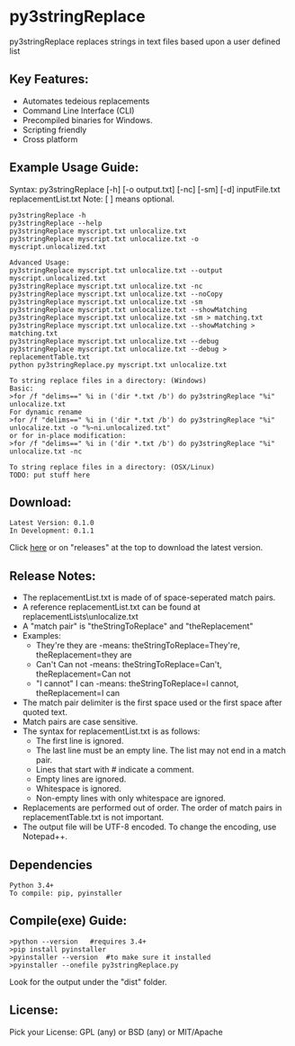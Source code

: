 # py3stringReplace

py3stringReplace replaces strings in text files based upon a user defined list

## Key Features:

- Automates tedeious replacements
- Command Line Interface (CLI)
- Precompiled binaries for Windows.
- Scripting friendly
- Cross platform

## Example Usage Guide:

Syntax: py3stringReplace [-h] [-o output.txt] [-nc] [-sm] [-d] inputFile.txt replacementList.txt
Note: [ ] means optional.

```
py3stringReplace -h
py3stringReplace --help
py3stringReplace myscript.txt unlocalize.txt
py3stringReplace myscript.txt unlocalize.txt -o myscript.unlocalized.txt

Advanced Usage:
py3stringReplace myscript.txt unlocalize.txt --output myscript.unlocalized.txt
py3stringReplace myscript.txt unlocalize.txt -nc
py3stringReplace myscript.txt unlocalize.txt --noCopy
py3stringReplace myscript.txt unlocalize.txt -sm
py3stringReplace myscript.txt unlocalize.txt --showMatching
py3stringReplace myscript.txt unlocalize.txt -sm > matching.txt
py3stringReplace myscript.txt unlocalize.txt --showMatching > matching.txt
py3stringReplace myscript.txt unlocalize.txt --debug
py3stringReplace myscript.txt unlocalize.txt --debug > replacementTable.txt
python py3stringReplace.py myscript.txt unlocalize.txt

To string replace files in a directory: (Windows)
Basic: 
>for /f "delims==" %i in ('dir *.txt /b') do py3stringReplace "%i" unlocalize.txt
For dynamic rename
>for /f "delims==" %i in ('dir *.txt /b') do py3stringReplace "%i" unlocalize.txt -o "%~ni.unlocalized.txt"
or for in-place modification:
>for /f "delims==" %i in ('dir *.txt /b') do py3stringReplace "%i" unlocalize.txt -nc

To string replace files in a directory: (OSX/Linux)
TODO: put stuff here
```

## Download:
```
Latest Version: 0.1.0
In Development: 0.1.1
```
Click [here](//github.com/gdiaz384/py3stringReplace/releases) or on "releases" at the top to download the latest version.

## Release Notes:

- The replacementList.txt is made of of space-seperated match pairs.
- A reference replacementList.txt can be found at replacementLists\unlocalize.txt
- A "match pair" is "theStringToReplace" and "theReplacement"
- Examples:
  - They're they are   -means: theStringToReplace=They're, theReplacement=they are
  - Can't Can not   -means: theStringToReplace=Can't, theReplacement=Can not
  - "I cannot" I can    -means: theStringToReplace=I cannot, theReplacement=I can
- The match pair delimiter is the first space used or the first space after quoted text.
- Match pairs are case sensitive.
- The syntax for replacementList.txt is as follows:
  - The first line is ignored.
  - The last line must be an empty line. The list may not end in a match pair.
  - Lines that start with # indicate a comment.
  - Empty lines are ignored.
  - Whitespace is ignored.
  - Non-empty lines with only whitespace are ignored.
- Replacements are performed out of order. The order of match pairs in replacementTable.txt is not important.
- The output file will be UTF-8 encoded. To change the encoding, use Notepad++.

## Dependencies
```
Python 3.4+
To compile: pip, pyinstaller
```

## Compile(exe) Guide:

```
>python --version   #requires 3.4+
>pip install pyinstaller
>pyinstaller --version  #to make sure it installed
>pyinstaller --onefile py3stringReplace.py
```
Look for the output under the "dist" folder.

## License:
Pick your License: GPL (any) or BSD (any) or MIT/Apache
